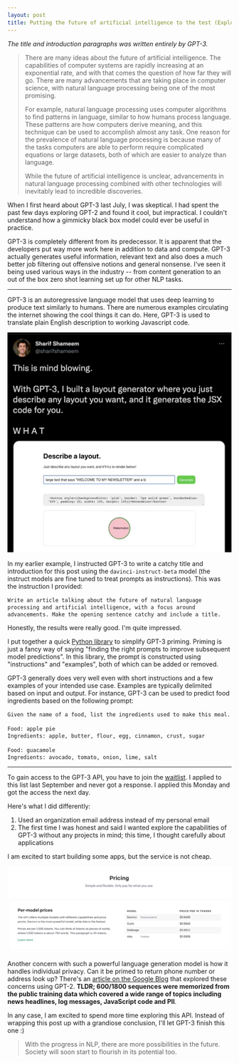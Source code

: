 ```yaml
---
layout: post
title: Putting the future of artificial intelligence to the test (Exploring GPT-3)
---
```


_The title and introduction paragraphs was written entirely by GPT-3._

> There are many ideas about the future of artificial intelligence. The capabilities of computer systems are rapidly increasing at an exponential rate, and with that comes the question of how far they will go. There are many advancements that are taking place in computer science, with natural language processing being one of the most promising.
>
> For example, natural language processing uses computer algorithms to find patterns in language, similar to how humans process language. These patterns are how computers derive meaning, and this technique can be used to accomplish almost any task. One reason for the prevalence of natural language processing is because many of the tasks computers are able to perform require complicated equations or large datasets, both of which are easier to analyze than language.
>
> While the future of artificial intelligence is unclear, advancements in natural language processing combined with other technologies will inevitably lead to incredible discoveries.

When I first heard about GPT-3 last July, I was skeptical. I had spent the past few days exploring GPT-2 and found it cool, but impractical. I couldn't understand how a gimmicky black box model could ever be useful in practice.

GPT-3 is completely different from its predecessor. It is apparent that the developers put way more work here in addition to data and compute. GPT-3 actually generates useful information, relevant text and also does a much better job filtering out offensive notions and general nonsense. I've seen it being used various ways in the industry -- from content generation to an out of the box zero shot learning set up for other NLP tasks.

---

GPT-3 is an autoregressive language model that uses deep learning to produce text similarly to humans. There are numerous examples circulating the internet showing the cool things it can do. Here, GPT-3 is used to translate plain English description to working Javascript code.

<p align="center">
<img src="/images/gpt_javascript.png" alt="English to Javascript" width="600"/>
</p>

In my earlier example, I instructed GPT-3 to write a catchy title and introduction for this post using the `davinci-instruct-beta` model (the instruct models are fine tuned to treat prompts as instructions). This was the instruction I provided:

```
Write an article talking about the future of natural language processing and artificial intelligence, with a focus around advancements. Make the opening sentence catchy and include a title.
```

Honestly, the results were really good. I'm quite impressed.

I put together a quick [Python library](https://pypi.org/project/gpt3-simple-primer/) to simplify GPT-3 priming. Priming is just a fancy way of saying "finding the right prompts to improve subsequent model predictions". In this library, the prompt is constructed using "instructions" and "examples", both of which can be added or removed. 

GPT-3 generally does very well even with short instructions and a few examples of your intended use case. Examples are typically delimited based on input and output. For instance, GPT-3 can be used to predict food ingredients based on the following prompt:

```
Given the name of a food, list the ingredients used to make this meal.

Food: apple pie
Ingredients: apple, butter, flour, egg, cinnamon, crust, sugar

Food: guacamole
Ingredients: avocado, tomato, onion, lime, salt
```

---

To gain access to the GPT-3 API, you have to join the [waitlist](https://openai.com/blog/openai-api/). I applied to this list last September and never got a response. I applied this Monday and got the access the next day.

Here's what I did differently:

1. Used an organization email address instead of my personal email
2. The first time I was honest and said I wanted explore the capabilities of GPT-3 without any projects in mind; this time, I thought carefully about applications

I am excited to start building some apps, but the service is not cheap.

<p align="center">
<img src="/images/pricing.png" alt="pricing" width="800"/>
</p>

Another concern with such a powerful language generation model is how it handles individual privacy. Can it be primed to return phone number or address look up? There's an [article on the Google Blog](https://ai.googleblog.com/2020/12/privacy-considerations-in-large.html) that explored these concerns using GPT-2. **TLDR; 600/1800 sequences were memorized from the public training data which covered a wide range of topics including news headlines, log messages, JavaScript code and PII**.

In any case, I am excited to spend more time exploring this API. Instead of wrapping this post up with a grandiose conclusion, I'll let GPT-3 finish this one :)

> With the progress in NLP, there are more possibilities in the future. Society will soon start to flourish in its potential too.